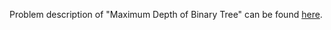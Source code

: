 Problem description of "Maximum Depth of Binary Tree" can be found [here](https://leetcode.com/problems/maximum-depth-of-binary-tree/).
